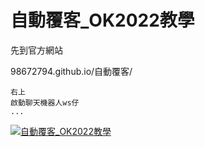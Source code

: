 
# 自動覆客_OK2022教學

先到官方網站

98672794.github.io/自動覆客/

    右上
    啟動聊天機器人ws仔
    ...
    
 
 
[![自動覆客_OK2022教學](https://img.youtube.com/vi/Ld-Mnn_7BE0/0.jpg)](https://www.youtube.com/watch?v=Ld-Mnn_7BE0)
